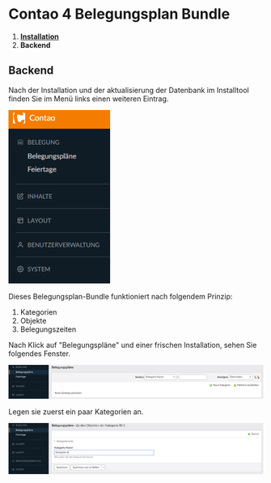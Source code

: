 # Contao 4 Belegungsplan Bundle

1. [**Installation**](installation.md)
2. **Backend**

## Backend

Nach der Installation und der aktualisierung der Datenbank im Installtool finden Sie im Menü links einen weiteren Eintrag.

![Neuer Menüeintrag](images/belegungsplan-bundle-1.png)

Dieses Belegungsplan-Bundle funktioniert nach folgendem Prinzip:
1. Kategorien
2. Objekte
3. Belegungszeiten

Nach Klick auf "Belegungspläne" und einer frischen Installation, sehen Sie folgendes Fenster.

![Leere Kategorien](images/belegungsplan-bundle-2.png)

Legen sie zuerst ein paar Kategorien an.

![Neue Kategorien erstellen](images/belegungsplan-bundle-3.png)
